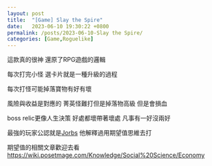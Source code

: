 ```yaml
---
layout: post
title:  "[Game] Slay the Spire"
date:   2023-06-10 19:30:22 +0800
permalink: /posts/2023-06-10-Slay the Spire/
categories: [Game,Roguelike]
---
```


這款真的很神 還原了RPG遊戲的邏輯

每次打完小怪 選卡片就是一種升級的過程

每次打怪可能掉落寶物有好有壞 

風險與收益是對應的 菁英怪難打但是掉落物高級 但是會損血

boss relic更像人生決策 好處都壞帶著壞處 凡事有一好沒兩好

最強的玩家公認就是[Jorbs](https://www.youtube.com/@Jorbs) 他解釋過用期望值思維去打

期望值的相關文章歡迎去看 https://wiki.posetmage.com/Knowledge/Social%20Science/Economy